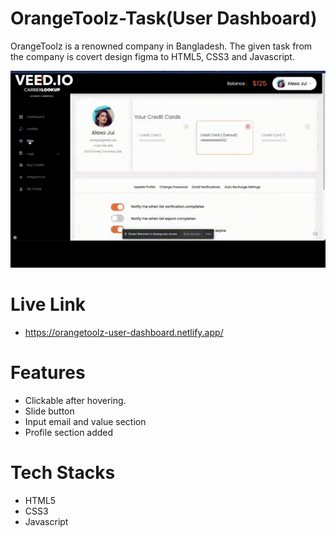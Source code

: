# OrangeToolz-Task(User Dashboard)

OrangeToolz is a renowned company in Bangladesh. The given task from the company is covert design figma to HTML5, CSS3 and Javascript.

<img src="./assets/video/record2.gif">

# Live Link
- https://orangetoolz-user-dashboard.netlify.app/

# Features

- Clickable after hovering.
- Slide button
- Input email and value section
- Profile section added

# Tech Stacks

- HTML5 
- CSS3
- Javascript